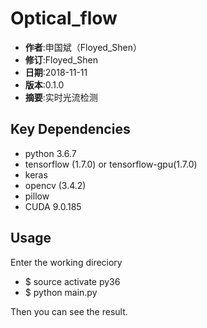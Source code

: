 Optical_flow
======================================

- **作者**:申国斌（Floyed_Shen）
- **修订**:Floyed_Shen
- **日期**:2018-11-11
- **版本**:0.1.0
- **摘要**:实时光流检测

Key Dependencies
-------------
- python 3.6.7
- tensorflow (1.7.0) or tensorflow-gpu(1.7.0)
- keras
- opencv (3.4.2)
- pillow
- CUDA 9.0.185

Usage
-----------------
Enter the working direciory
- $ source activate py36
- $ python main.py

Then you can see the result.